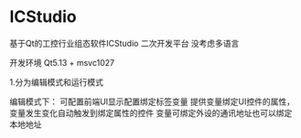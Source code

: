 # ICStudio
基于Qt的工控行业组态软件ICStudio
二次开发平台
没考虑多语言

开发环境 Qt5.13 + msvc1027

1.分为编辑模式和运行模式

编辑模式下：
    可配置前端UI显示配置绑定标签变量
	提供变量绑定UI控件的属性，变量发生变化自动触发到绑定属性的控件
	变量可绑定外设的通讯地址也可以绑定本地地址
